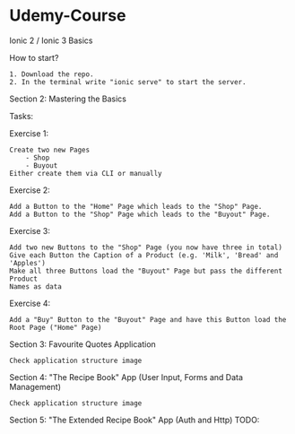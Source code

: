 # Udemy-Course
Ionic 2 / Ionic 3 Basics

How to start?

	1. Download the repo.
	2. In the terminal write "ionic serve" to start the server.
	
Section 2: Mastering the Basics

Tasks:

Exercise 1:

	Create two new Pages
		- Shop
		- Buyout
	Either create them via CLI or manually
	
Exercise 2:

	Add a Button to the "Home" Page which leads to the "Shop" Page.
	Add a Button to the "Shop" Page which leads to the "Buyout" Page.

Exercise 3:

	Add two new Buttons to the "Shop" Page (you now have three in total)
	Give each Button the Caption of a Product (e.g. 'Milk', 'Bread' and 'Apples')
	Make all three Buttons load the "Buyout" Page but pass the different Product
	Names as data
	
Exercise 4:

	Add a "Buy" Button to the "Buyout" Page and have this Button load the Root Page ("Home" Page)
	
Section 3: Favourite Quotes Application

	Check application structure image
	
Section 4: "The Recipe Book" App (User Input, Forms and Data Management)

	Check application structure image
	
Section 5: "The Extended Recipe Book" App (Auth and Http)
	TODO:

	
